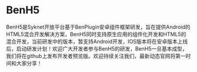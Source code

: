 # BenH5
BenH5是Syknet开放平台基于BenPlugin安卓组件框架研发，旨在提供Android的HTML5混合开发解决方案，BenH5同时支持原生应用的组件化开发和HTML5的混合开发，当前研发中的版本，暂支持Android开发，IOS版本将在安卓版本上线后，启动研发计划！欢迎广大开发者参与BenH5的研发，BenH5一旦基本成型，我们将在github上发布开发者预览版。欢迎持续关注我们，最新动态官网将第一时间和大家分享！
